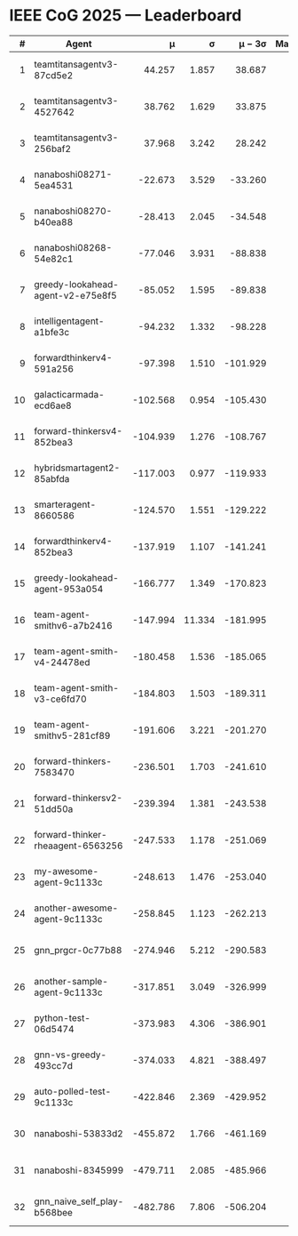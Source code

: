 # IEEE CoG 2025 — Leaderboard

| # | Agent | μ | σ | μ − 3σ | Matches | Updated |
|---:|---|---:|---:|---:|---:|---|
| 1 | teamtitansagentv3-87cd5e2 | 44.257 | 1.857 | 38.687 | 2720 | 2025-08-27 18:22 |
| 2 | teamtitansagentv3-4527642 | 38.762 | 1.629 | 33.875 | 2520 | 2025-08-27 18:22 |
| 3 | teamtitansagentv3-256baf2 | 37.968 | 3.242 | 28.242 | 2660 | 2025-08-27 18:22 |
| 4 | nanaboshi08271-5ea4531 | -22.673 | 3.529 | -33.260 | 920 | 2025-08-27 18:22 |
| 5 | nanaboshi08270-b40ea88 | -28.413 | 2.045 | -34.548 | 1578 | 2025-08-27 18:22 |
| 6 | nanaboshi08268-54e82c1 | -77.046 | 3.931 | -88.838 | 2378 | 2025-08-27 18:22 |
| 7 | greedy-lookahead-agent-v2-e75e8f5 | -85.052 | 1.595 | -89.838 | 2378 | 2025-08-27 18:22 |
| 8 | intelligentagent-a1bfe3c | -94.232 | 1.332 | -98.228 | 2396 | 2025-08-27 18:22 |
| 9 | forwardthinkerv4-591a256 | -97.398 | 1.510 | -101.929 | 2193 | 2025-08-27 18:22 |
| 10 | galacticarmada-ecd6ae8 | -102.568 | 0.954 | -105.430 | 2540 | 2025-08-27 18:22 |
| 11 | forward-thinkersv4-852bea3 | -104.939 | 1.276 | -108.767 | 2367 | 2025-08-27 18:22 |
| 12 | hybridsmartagent2-85abfda | -117.003 | 0.977 | -119.933 | 2242 | 2025-08-27 18:22 |
| 13 | smarteragent-8660586 | -124.570 | 1.551 | -129.222 | 2249 | 2025-08-27 18:22 |
| 14 | forwardthinkerv4-852bea3 | -137.919 | 1.107 | -141.241 | 2069 | 2025-08-27 18:22 |
| 15 | greedy-lookahead-agent-953a054 | -166.777 | 1.349 | -170.823 | 2598 | 2025-08-27 18:22 |
| 16 | team-agent-smithv6-a7b2416 | -147.994 | 11.334 | -181.995 | 3140 | 2025-08-27 18:22 |
| 17 | team-agent-smith-v4-24478ed | -180.458 | 1.536 | -185.065 | 2700 | 2025-08-27 18:22 |
| 18 | team-agent-smith-v3-ce6fd70 | -184.803 | 1.503 | -189.311 | 2740 | 2025-08-27 18:22 |
| 19 | team-agent-smithv5-281cf89 | -191.606 | 3.221 | -201.270 | 2820 | 2025-08-27 18:22 |
| 20 | forward-thinkers-7583470 | -236.501 | 1.703 | -241.610 | 2840 | 2025-08-27 18:22 |
| 21 | forward-thinkersv2-51dd50a | -239.394 | 1.381 | -243.538 | 2986 | 2025-08-27 18:22 |
| 22 | forward-thinker-rheaagent-6563256 | -247.533 | 1.178 | -251.069 | 2726 | 2025-08-27 18:22 |
| 23 | my-awesome-agent-9c1133c | -248.613 | 1.476 | -253.040 | 3420 | 2025-08-27 18:22 |
| 24 | another-awesome-agent-9c1133c | -258.845 | 1.123 | -262.213 | 3120 | 2025-08-27 18:22 |
| 25 | gnn_prgcr-0c77b88 | -274.946 | 5.212 | -290.583 | 2320 | 2025-08-27 18:22 |
| 26 | another-sample-agent-9c1133c | -317.851 | 3.049 | -326.999 | 2820 | 2025-08-27 18:22 |
| 27 | python-test-06d5474 | -373.983 | 4.306 | -386.901 | 2190 | 2025-08-27 18:22 |
| 28 | gnn-vs-greedy-493cc7d | -374.033 | 4.821 | -388.497 | 2480 | 2025-08-27 18:22 |
| 29 | auto-polled-test-9c1133c | -422.846 | 2.369 | -429.952 | 2260 | 2025-08-27 18:22 |
| 30 | nanaboshi-53833d2 | -455.872 | 1.766 | -461.169 | 2380 | 2025-08-27 18:22 |
| 31 | nanaboshi-8345999 | -479.711 | 2.085 | -485.966 | 2690 | 2025-08-27 18:22 |
| 32 | gnn_naive_self_play-b568bee | -482.786 | 7.806 | -506.204 | 2020 | 2025-08-27 18:22 |
